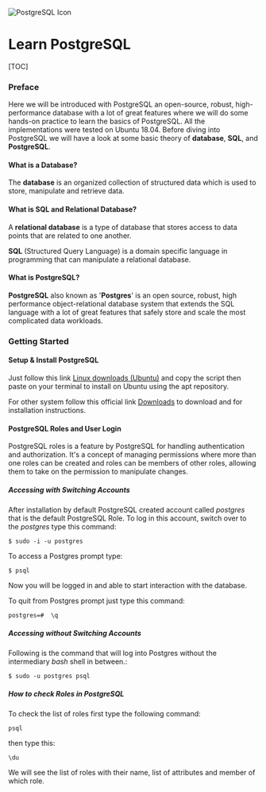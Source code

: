 ![PostgreSQL Icon](https://blog.xojo.com/wp-content/uploads/2017/06/postgresql-card.png)

# Learn PostgreSQL 

[TOC]

### Preface

Here we will be introduced with PostgreSQL an open-source, robust, high-performance database with a lot of great features where we will do some hands-on practice to learn the basics of PostgreSQL. All the implementations were tested on Ubuntu 18.04. Before diving into PostgreSQL we will have a look at some basic theory of **database**, **SQL**, and **PostgreSQL**.

#### What is a Database? 

The **database** is an organized collection of structured data which is used to store, manipulate and retrieve data.

#### What is SQL and Relational Database? 

A **relational database** is a type of database that stores access to data points that  are related to one another.

**SQL** (Structured Query Language) is a domain specific language in programming that can manipulate a relational database.

#### What is PostgreSQL?

**PostgreSQL** also known as '**Postgres**' is an open source, robust, high performance object-relational database system that extends the SQL language with a lot of great features that safely store and scale the most complicated data workloads.



### Getting Started

#### Setup & Install PostgreSQL 

Just follow this link [Linux downloads (Ubuntu)](https://www.postgresql.org/download/linux/ubuntu/) and copy the script then paste on your terminal to install on Ubuntu using the apt repository. 

For other system follow this official link [Downloads](https://www.postgresql.org/download/) to download and for installation instructions.

#### PostgreSQL Roles and User Login

PostgreSQL roles is a feature by PostgreSQL for handling authentication and authorization. It's a concept of managing permissions where more than one roles can be created and roles can be members of other roles, allowing them to take on the permission to manipulate changes.

##### Accessing with Switching Accounts

After installation by default PostgreSQL created account called  *postgres*  that is the default PostgreSQL Role. To log in this account, switch over to the *postgres* type this command:

`$ sudo -i -u postgres`

To access a Postgres prompt type:

`$ psql`

Now you will be logged in and able to start interaction with the database.

To quit from Postgres prompt just type this command:

`postgres=#  \q`

##### Accessing without Switching Accounts

Following is the command that will log into Postgres without the intermediary *bash* shell in between.:

`$ sudo -u postgres psql`

##### How to check Roles in PostgreSQL 

To check the list of roles first type the following command:

`psql`

then type this:

`\du` 

We will see the list of roles with their name,  list of attributes and member of which role.

####  



####  




